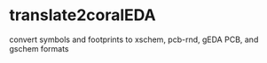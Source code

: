 # translate2coralEDA
convert symbols and footprints to xschem, pcb-rnd, gEDA PCB, and gschem formats
